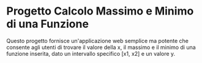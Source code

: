 # Progetto Calcolo Massimo e Minimo di una Funzione
Questo progetto fornisce un'applicazione web semplice ma potente che consente agli utenti di trovare il valore della x, il massimo e il minimo di una funzione inserita, dato un intervallo specifico [x1, x2] e un valore y.
